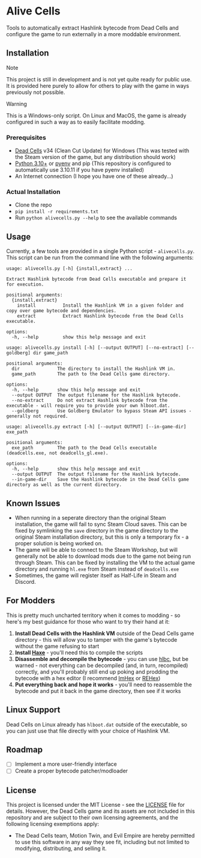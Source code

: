 # Alive Cells

Tools to automatically extract Hashlink bytecode from Dead Cells and configure the game to run externally in a more moddable environment.

## Installation

> [!NOTE]
> This project is still in development and is not yet quite ready for public use. It is provided here purely to allow for others to play with the game in ways previously not possible.

> [!WARNING]
> This is a Windows-only script. On Linux and MacOS, the game is already configured in such a way as to easily facilitate modding.

### Prerequisites

- [Dead Cells](https://store.steampowered.com/app/588650/Dead_Cells/) v34 (Clean Cut Update) for Windows (This was tested with the Steam version of the game, but any distribution should work)
- [Python 3.10+](https://www.python.org/downloads/) or [pyenv](https://pyenv-win.github.io/pyenv-win/) and pip (This repository is configured to automatically use 3.10.11 if you have pyenv installed)
- An Internet connection (I hope you have one of these already...)

### Actual Installation

- Clone the repo
- `pip install -r requirements.txt`
- Run `python alivecells.py --help` to see the available commands

## Usage

Currently, a few tools are provided in a single Python script - `alivecells.py`. This script can be run from the command line with the following arguments:

```plaintext
usage: alivecells.py [-h] {install,extract} ...

Extract Hashlink bytecode from Dead Cells executable and prepare it for execution.

positional arguments:
  {install,extract}
    install          Install the Hashlink VM in a given folder and copy over game bytecode and dependencies.
    extract          Extract Hashlink bytecode from the Dead Cells executable.

options:
  -h, --help         show this help message and exit

usage: alivecells.py install [-h] [--output OUTPUT] [--no-extract] [--goldberg] dir game_path

positional arguments:
  dir              The directory to install the Hashlink VM in.
  game_path        The path to the Dead Cells game directory.

options:
  -h, --help       show this help message and exit
  --output OUTPUT  The output filename for the Hashlink bytecode.
  --no-extract     Do not extract Hashlink bytecode from the executable - will require you to provide your own hlboot.dat.
  --goldberg       Use Goldberg Emulator to bypass Steam API issues - generally not required.

usage: alivecells.py extract [-h] [--output OUTPUT] [--in-game-dir] exe_path

positional arguments:
  exe_path         The path to the Dead Cells executable (deadcells.exe, not deadcells_gl.exe).

options:
  -h, --help       show this help message and exit
  --output OUTPUT  The output filename for the Hashlink bytecode.
  --in-game-dir    Save the Hashlink bytecode in the Dead Cells game directory as well as the current directory.
```

## Known Issues

- When running in a seperate directory than the original Steam installation, the game will fail to sync Steam Cloud saves. This can be fixed by symlinking the `save` directory in the game directory to the original Steam installation directory, but this is only a temporary fix - a proper solution is being worked on.
- The game will be able to connect to the Steam Workshop, but will generally not be able to download mods due to the game not being run through Steam. This can be fixed by installing the VM to the actual game directory and running `hl.exe` from Steam instead of `deadcells.exe`
- Sometimes, the game will register itself as Half-Life in Steam and Discord.

## For Modders

This is pretty much uncharted territory when it comes to modding - so here's my best guidance for those who want to try their hand at it:

1. **Install Dead Cells with the Hashlink VM** outside of the Dead Cells game directory - this will allow you to tamper with the game's bytecode without the game refusing to start
2. **Install [Haxe](https://haxe.org/)** - you'll need this to compile the scripts
3. **Disassemble and decompile the bytecode** - you can use [hlbc](https://github.com/Gui-Yom/hlbc), but be warned - not everything can be decompiled (and, in turn, recompiled) correctly, and you'll probably still end up poking and prodding the bytecode with a hex editor (I recommend [ImHex](https://imhex.werwolv.net/) or [REHex](https://rehex.solemnwarning.net/))
4. **Put everything back and hope it works** - you'll need to reassemble the bytecode and put it back in the game directory, then see if it works

## Linux Support

Dead Cells on Linux already has `hlboot.dat` outside of the executable, so you can just use that file directly with your choice of Hashlink VM.

## Roadmap

- [ ] Implement a more user-friendly interface
- [ ] Create a proper bytecode patcher/modloader

## License

This project is licensed under the MIT License - see the [LICENSE](LICENSE) file for details. However, the Dead Cells game and its assets are not included in this repository and are subject to their own licensing agreements, and the following licensing exemptions apply:

- The Dead Cells team, Motion Twin, and Evil Empire are hereby permitted to use this software in any way they see fit, including but not limited to modifying, distributing, and selling it.
